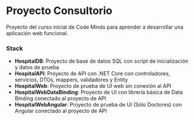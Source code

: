 # Proyecto Consultorio
Proyecto del curso inicial de Code Minds para aprender a desarrollar una aplicación web funcional.

### Stack
* **HospitalDB**: Proyecto de base de datos SQL con script de inicialización y datos de prueba
* **HospitalAPI**: Proyecto de API con .NET Core con controladores, servicios, DTOs, mappers, validadores y Entity
* **HospitalWeb**: Proyecto de prueba de UI web sin conexión al API
* **HospitalWebDataBinding**: Proyecto de UI con librería básica de Data Binding conectado al proyecto de API
* **HospitalWebAngular**: Proyecto de prueba de UI (Sólo Doctores) con Angular conectado al proyecto de API 

